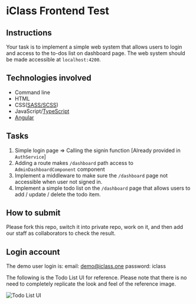 # iClass Frontend Test

## Instructions

Your task is to implement a simple web system that allows users to login and access to the to-dos list on dashboard page. The web system should be made accessible at `localhost:4200`.

## Technologies involved

- Command line
- HTML
- CSS([SASS/SCSS](https://sass-lang.com))
- JavaScript/[TypeScript](https://www.typescriptlang.org)
- [Angular](https://angular.io/)

## Tasks
1. Simple login page => Calling the signin function [Already provided in `AuthService`]
2. Adding a route makes `/dashboard` path access to `AdminDashboardComponent` component
3. Implement a middleware to make sure the `/dashboard` page not accessible when user not signed in.
4. Implement a simple todo list on the `/dashboard` page that allows users to add / update / delete the todo item.

## How to submit
Please fork this repo, switch it into private repo, work on it, and then add our staff as collaborators to check the result.

## Login account
The demo user login is:
email: demo@iclass.one
password: iclass

The following is the Todo List UI for reference. Please note that there is no need to completely replicate the look and feel of the reference image.

![Todo List UI](https://www.callicoder.com/static/36e11cdc0d7a481fd6301f9aaa209b29/cf0be/spring-boot-mongodb-angular-rest-api-tutorial.png)
